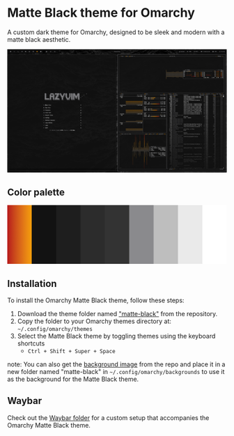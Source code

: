 # Matte Black theme for Omarchy

A custom dark theme for Omarchy, designed to be sleek and modern with a matte black aesthetic.

![Omarchy Matte Black Theme](./images/matte-black-omarchy.webp)

## Color palette

![Color palette](./images/omarchy-matte-black-pallette.webp)

## Installation

To install the Omarchy Matte Black theme, follow these steps:

1. Download the theme folder named ["matte-black"](./Matte%20Black%20files/matte-black/) from the repository.
2. Copy the folder to your Omarchy themes directory at: `~/.config/omarchy/themes`
3. Select the Matte Black theme by toggling themes using the keyboard shortcuts
   - `Ctrl + Shift + Super + Space`

note: You can also get the [background image](./Matte%20Black%20files/background/1-matte-black.jpg) from the repo and place it in a new folder named "matte-black" in `~/.config/omarchy/backgrounds` to use it as the background for the Matte Black theme.

## Waybar

Check out the [Waybar folder](./Waybar) for a custom setup that accompanies the Omarchy Matte Black theme.
